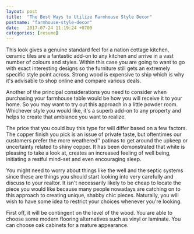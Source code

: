 ```yaml
---
layout: post
title:  "The Best Ways to Utilize Farmhouse Style Decor"
postname: "farmhouse-style-decor"
date:   2017-07-24 11:19:24 +0700
categories: [resume]
---
```

This look gives a genuine standard feel for a nation cottage kitchen, ceramic tiles are a fantastic add-on to any kitchen and arrive in a vast number of colours and styles. Within this case you are going to want to go with exact interesting designs so the furniture still gets an extremely specific style point across. Strong wood is expensive to ship which is why it's advisable to shop online and compare various deals.

Another of the principal considerations you need to consider when purchasing your farmhouse table would be how you will receive it to your home. So you may want to try out this approach in a little powder room. Whichever style you would like, it's a superb add-on to any property and helps to create that ambiance you want to realize.

The price that you could buy this type for will differ based on a few factors. The copper finish you pick is an issue of private taste, but oftentimes our customers prefer the more weathered'' patinas to get around the upkeep or uncertainty related to shiny copper. It has been demonstrated that white is pleasing to take a look at, creates an increased feeling of well being, initiating a restful mind-set and even encouraging sleep.

You might need to worry about things like the well and the septic systems since these are things you should start looking into very carefully and discuss to your realtor. It isn't necessarily likely to be cheap to locate the piece you would like because many people nowadays are catching on to this approach to creating unique, shabby chic pieces. Naturally, you will wish to have some idea to restrict your choices whenever you're looking.

First off, it will be contingent on the level of the wood. You are able to choose some modern flooring alternatives such as vinyl or laminate. You can choose oak cabinets for a mature appearance.
